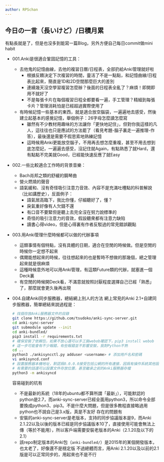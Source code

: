 ```yaml
---
author: RPSchan
---
```


## 今日の一言（長いけど）/日積月累
有點長就是了，但是也沒多到能寫一篇Blog，另外方便自己每日commit做mini habit

- 001.Anki是很適合鞏固記憶的工具：
    - 去他鬼的記憶曲線，去他的複習日曆/日程表，全部扔給Anki管理就好啦
        - 根據反饋決定下次複習的時間，靈活了不是一點點，和記憶曲線/日程表比起來，簡直是1D和2D空間那麼巨大的差別
        - 連續幾天沒空學習複習怎麼辦？後面的日程表全亂了？麻煩！即開即用不就好了
        - 不是每張卡片在每個複習日程全都要看一遍，手工管理？精細到每張卡片？管理消耗怕是已經超過實際使用了
    - 有時候記憶一些基本的東西，就是適合放空腦袋，一遍遍地去感受，然後建立起基本的感覺記憶，舉個例子：26字母怎麼讀怎麼寫
        - 雖然有不少教材用趣味的方法讓你「更快地記住」，但對你我這樣的凡人，這往往也只是應試的方法罷了（看見考題-腦子裏走一遍推理-作答），最後還是需要不假思索地熟練記憶
        - 這時候用Anki更能放空腦子，不用再去想怎麼重複，甚至不用去想到底怎麼記，一遍遍去感受，沒記住就Again，有點熟悉了就Hard，還有點點不完美就Good，已經能快速反應了就Easy

- 002.一些比較適合工作時的背景音樂：
    - Bach肖邦之類的舒緩的鋼琴曲
    - 營火燃燒的聲音
    - 語氣緩和、沒有奇怪吸引注意力音效、內容不是充滿吐槽點的科普解說（比如講歷史），反面例子：
        - 語氣居高臨下，我比你懂，仔細聽好了，懂？
        - 戾氣重好像有人欠錢不還
        - 有口音不要緊但是聽上去完全沒在努力說標準的
        - 奇怪的吸引注意力的音效，假設聽衆都有注意力缺陷
        - 讀書心得video，但是心得裏有作者反駁過的常見錯誤觀點

- 003.用Anki管理什麼時候都可以做的代辦事項
    - 這類事情有個特點，沒有具體的日期，適合在空閒的時候做。但是空閒的時候你一定想不起來
    - 偶爾能想起來的時候，往往想起來的也是暫時不想做的那幾個，總之管理起來就是很麻煩
    - 這種時候意外地可以用Anki管理，有這類Future類的代辦，就塞進一個Deck裏
    - 有空閒的時候開Deck看，不滿意就按照討厭程度選擇自己已經「熟悉」了，那麼就會更久後再出現

- 004.自建Anki同步服務器，總結網上別人的方法
    網上常見的Anki 2.1+自建同步服務器，簡單總結來說過程是：
    ``` bash
    # 找個存放Anki服務器文件的目錄
    git clone https://github.com/tsudoko/anki-sync-server.git
    cd anki-sync-server
    git submodule update --init
    cd anki-bundled/
    pip3 install -r requirements.txt
    # 確保安裝了依賴包，如果不放心還可以手工裝webob確認下，pip3 install webob
    # 這一步可能會有不少報錯，有些報錯並不影響安裝，我對Python不熟
    cd ..
    python3 ./ankisyncctl.py adduser <username> # 添加用戶名和密碼
    vi ankisyncd.conf
    # 設置服務器本機地址，默認爲0.0.0.0接受包括公網的所有連接，因爲有操作系統其他設置擋着，不改應該也沒問題
    # 有需要的話還可以設置文件存放位置，甚至繼承之前的Anki服務器存檔
    python3 -m ankisyncd
    ```
    容易碰到的坑有
    - 不是最新的系統（18年的ubuntu都不算所謂「最新」），可能默認的python是2.7，而anki-sync-server已經全面用python3，所以命令全部要換成python3、pip3。不是什麼大問題，但是很多教程直接略過用python也不說自己是3.x版，真是不友好
    存在的問題有
    - 安裝的anki-sync-server是老版本，支持的同步協議版本是9，而Anki 2.1.22以及以後的版本已經是同步協議版本10了，直接使用可能會無法上傳（等於不能用），所以客戶端需要安裝老版本的Anki（2.1.20及以下的2.1）
    - 該repo制定版本的Anki包（`anki-bundled/`）是2015年的某個開發版本，也太老了，好像還不是穩定版
    不過總體而言，用Anki 2.1.20以及以前的2.1版是可以正常同步的，用起來也不是不行


















